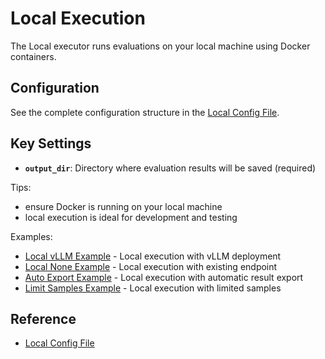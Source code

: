 # Local Execution

The Local executor runs evaluations on your local machine using Docker containers.

## Configuration

See the complete configuration structure in the [Local Config File](../../../../packages/nemo-evaluator-launcher/src/nemo_evaluator_launcher/configs/execution/local.yaml).

## Key Settings

- **`output_dir`**: Directory where evaluation results will be saved (required)

Tips:
- ensure Docker is running on your local machine
- local execution is ideal for development and testing

Examples:
- [Local vLLM Example](https://github.com/NVIDIA-NeMo/Evaluator/tree/main/packages/nemo-evaluator-launcher/examples/local_llama_3_1_8b_instruct.yaml) - Local execution with vLLM deployment
- [Local None Example](https://github.com/NVIDIA-NeMo/Evaluator/tree/main/packages/nemo-evaluator-launcher/examples/local_llama_3_1_8b_instruct.yaml) - Local execution with existing endpoint
- [Auto Export Example](https://github.com/NVIDIA-NeMo/Evaluator/tree/main/packages/nemo-evaluator-launcher/examples/local_auto_export_llama_3_1_8b_instruct.yaml) - Local execution with automatic result export
- [Limit Samples Example](https://github.com/NVIDIA-NeMo/Evaluator/tree/main/packages/nemo-evaluator-launcher/examples/local_limit_samples.yaml) - Local execution with limited samples

## Reference

- [Local Config File](../../../../packages/nemo-evaluator-launcher/src/nemo_evaluator_launcher/configs/execution/local.yaml)
